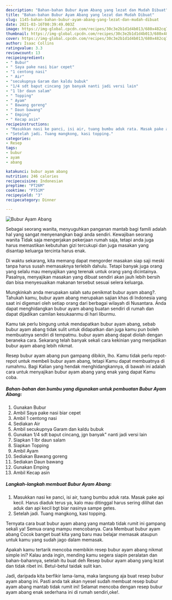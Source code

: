 ```yaml
---
description: "Bahan-bahan Bubur Ayam Abang yang lezat dan Mudah Dibuat"
title: "Bahan-bahan Bubur Ayam Abang yang lezat dan Mudah Dibuat"
slug: 1145-bahan-bahan-bubur-ayam-abang-yang-lezat-dan-mudah-dibuat
date: 2021-03-16T00:39:49.003Z
image: https://img-global.cpcdn.com/recipes/30c3e2b1d1d4b013/680x482cq70/bubur-ayam-abang-foto-resep-utama.jpg
thumbnail: https://img-global.cpcdn.com/recipes/30c3e2b1d1d4b013/680x482cq70/bubur-ayam-abang-foto-resep-utama.jpg
cover: https://img-global.cpcdn.com/recipes/30c3e2b1d1d4b013/680x482cq70/bubur-ayam-abang-foto-resep-utama.jpg
author: Isaac Collins
ratingvalue: 3.3
reviewcount: 13
recipeingredient:
- " Bubur"
- " Saya pake nasi biar cepet"
- "1 centong nasi"
- " Air"
- "secukupnya Garam dan kaldu bubuk"
- "1/4 sdt baput cincang jgn banyak nanti jadi versi lain"
- "1 lbr daun salam"
- " Topping"
- " Ayam"
- " Bawang goreng"
- " Daun bawang"
- " Emping"
- " Kecap asin"
recipeinstructions:
- "Masukkan nasi ke panci, isi air, tuang bumbu aduk rata. Masak pake api kecil. Harus diaduk terus ya, kalo mau ditinggal harus sering dilihat dan aduk dan api kecil bgt biar nasinya sampe getes."
- "Setelah jadi. Tuang mangkong, kasi topping."
categories:
- Resep
tags:
- bubur
- ayam
- abang

katakunci: bubur ayam abang 
nutrition: 246 calories
recipecuisine: Indonesian
preptime: "PT26M"
cooktime: "PT51M"
recipeyield: "3"
recipecategory: Dinner

---
```



![Bubur Ayam Abang](https://img-global.cpcdn.com/recipes/30c3e2b1d1d4b013/680x482cq70/bubur-ayam-abang-foto-resep-utama.jpg)

Sebagai seorang wanita, menyuguhkan panganan mantab bagi famili adalah hal yang sangat menyenangkan bagi anda sendiri. Kewajiban seorang  wanita Tidak saja mengerjakan pekerjaan rumah saja, tetapi anda juga harus memastikan kebutuhan gizi tercukupi dan juga masakan yang disantap keluarga tercinta harus enak.

Di waktu  sekarang, kita memang dapat mengorder masakan siap saji meski tanpa harus susah memasaknya terlebih dahulu. Tetapi banyak juga orang yang selalu mau menyajikan yang terenak untuk orang yang dicintainya. Pasalnya, menyajikan masakan yang dibuat sendiri akan jauh lebih bersih dan bisa menyesuaikan makanan tersebut sesuai selera keluarga. 



Mungkinkah anda merupakan salah satu penikmat bubur ayam abang?. Tahukah kamu, bubur ayam abang merupakan sajian khas di Indonesia yang saat ini digemari oleh setiap orang dari berbagai wilayah di Nusantara. Anda dapat menghidangkan bubur ayam abang buatan sendiri di rumah dan dapat dijadikan camilan kesukaanmu di hari liburmu.

Kamu tak perlu bingung untuk mendapatkan bubur ayam abang, sebab bubur ayam abang tidak sulit untuk didapatkan dan juga kamu pun boleh membuatnya sendiri di tempatmu. bubur ayam abang dapat diolah dengan beraneka cara. Sekarang telah banyak sekali cara kekinian yang menjadikan bubur ayam abang lebih nikmat.

Resep bubur ayam abang pun gampang dibikin, lho. Kamu tidak perlu repot-repot untuk membeli bubur ayam abang, tetapi Kamu dapat membuatnya di rumahmu. Bagi Kalian yang hendak menghidangkannya, di bawah ini adalah cara untuk menyajikan bubur ayam abang yang enak yang dapat Kamu coba.

<!--inarticleads1-->

##### Bahan-bahan dan bumbu yang digunakan untuk pembuatan Bubur Ayam Abang:

1. Gunakan  Bubur
1. Ambil  Saya pake nasi biar cepet
1. Ambil 1 centong nasi
1. Sediakan  Air
1. Ambil secukupnya Garam dan kaldu bubuk
1. Gunakan 1/4 sdt baput cincang, jgn banyak&#34; nanti jadi versi lain
1. Siapkan 1 lbr daun salam
1. Siapkan  Topping
1. Ambil  Ayam
1. Sediakan  Bawang goreng
1. Sediakan  Daun bawang
1. Gunakan  Emping
1. Ambil  Kecap asin




<!--inarticleads2-->

##### Langkah-langkah membuat Bubur Ayam Abang:

1. Masukkan nasi ke panci, isi air, tuang bumbu aduk rata. Masak pake api kecil. Harus diaduk terus ya, kalo mau ditinggal harus sering dilihat dan aduk dan api kecil bgt biar nasinya sampe getes.
1. Setelah jadi. Tuang mangkong, kasi topping.




Ternyata cara buat bubur ayam abang yang mantab tidak rumit ini gampang sekali ya! Semua orang mampu mencobanya. Cara Membuat bubur ayam abang Cocok banget buat kita yang baru mau belajar memasak ataupun untuk kamu yang sudah jago dalam memasak.

Apakah kamu tertarik mencoba membikin resep bubur ayam abang nikmat simple ini? Kalau anda ingin, mending kamu segera siapin peralatan dan bahan-bahannya, setelah itu buat deh Resep bubur ayam abang yang lezat dan tidak ribet ini. Betul-betul taidak sulit kan. 

Jadi, daripada kita berfikir lama-lama, maka langsung aja buat resep bubur ayam abang ini. Pasti anda tak akan nyesel sudah membuat resep bubur ayam abang mantab tidak rumit ini! Selamat mencoba dengan resep bubur ayam abang enak sederhana ini di rumah sendiri,oke!.

